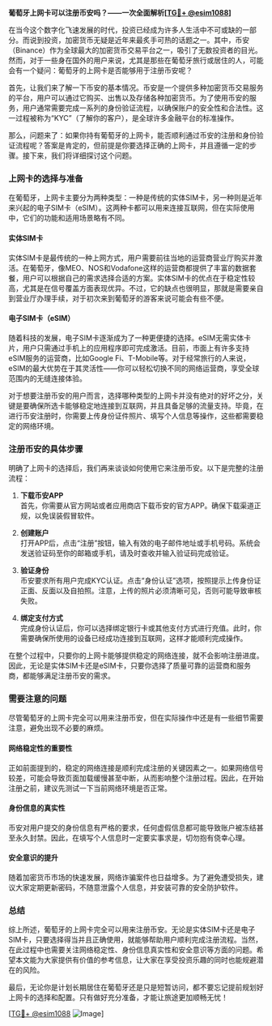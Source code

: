 **葡萄牙上网卡可以注册币安吗？——一次全面解析[[TG💪+ @esim1088](https://t.me/s/esim1088)]**

在当今这个数字化飞速发展的时代，投资已经成为许多人生活中不可或缺的一部分。而说到投资，加密货币无疑是近年来最炙手可热的话题之一。其中，币安（Binance）作为全球最大的加密货币交易平台之一，吸引了无数投资者的目光。然而，对于一些身在国外的用户来说，尤其是那些在葡萄牙旅行或居住的人，可能会有一个疑问：葡萄牙的上网卡是否能够用于注册币安呢？

首先，让我们来了解一下币安的基本情况。币安是一个提供多种加密货币交易服务的平台，用户可以通过它购买、出售以及存储各种加密货币。为了使用币安的服务，用户通常需要完成一系列的身份验证流程，以确保账户的安全性和合法性。这一过程被称为“KYC”（了解你的客户），是全球许多金融平台的标准操作。

那么，问题来了：如果你持有葡萄牙的上网卡，能否顺利通过币安的注册和身份验证流程呢？答案是肯定的，但前提是你要选择正确的上网卡，并且遵循一定的步骤。接下来，我们将详细探讨这个问题。

### 上网卡的选择与准备

在葡萄牙，上网卡主要分为两种类型：一种是传统的实体SIM卡，另一种则是近年来兴起的电子SIM卡（eSIM）。这两种卡都可以用来连接互联网，但在实际使用中，它们的功能和适用场景略有不同。

#### 实体SIM卡

实体SIM卡是最传统的一种上网方式，用户需要前往当地的运营商营业厅购买并激活。在葡萄牙，像MEO、NOS和Vodafone这样的运营商都提供了丰富的数据套餐，用户可以根据自己的需求选择合适的方案。实体SIM卡的优点在于稳定性较高，尤其是在信号覆盖方面表现优异。不过，它的缺点也很明显，那就是需要亲自到营业厅办理手续，对于初次来到葡萄牙的游客来说可能会有些不便。

#### 电子SIM卡（eSIM）

随着科技的发展，电子SIM卡逐渐成为了一种更便捷的选择。eSIM无需实体卡片，用户只需通过手机上的应用程序即可完成激活。目前，市面上有许多支持eSIM服务的运营商，比如Google Fi、T-Mobile等。对于经常旅行的人来说，eSIM的最大优势在于其灵活性——你可以轻松切换不同的网络运营商，享受全球范围内的无缝连接体验。

对于想要注册币安的用户而言，选择哪种类型的上网卡并没有绝对的好坏之分，关键是要确保所选卡能够稳定地连接到互联网，并且具备足够的流量支持。毕竟，在进行币安注册时，你需要上传身份证件照片、填写个人信息等操作，这些都需要稳定的网络环境。

### 注册币安的具体步骤

明确了上网卡的选择后，我们再来谈谈如何使用它来注册币安。以下是完整的注册流程：

1. **下载币安APP**  
   首先，你需要从官方网站或者应用商店下载币安的官方APP。确保下载渠道正规，以免误装假冒软件。

2. **创建账户**  
   打开APP后，点击“注册”按钮，输入有效的电子邮件地址或手机号码。系统会发送验证码至你的邮箱或手机，请及时查收并输入验证码完成验证。

3. **验证身份**  
   币安要求所有用户完成KYC认证。点击“身份认证”选项，按照提示上传身份证正面、反面以及自拍照。注意，上传的照片必须清晰可见，否则可能导致审核失败。

4. **绑定支付方式**  
   完成身份认证后，你可以选择绑定银行卡或其他支付方式进行充值。此时，你需要确保所使用的设备已经成功连接到互联网，这样才能顺利完成操作。

在整个过程中，只要你的上网卡能够提供稳定的网络连接，就不会影响注册进度。因此，无论是实体SIM卡还是eSIM卡，只要你选择了质量可靠的运营商和服务商，都能够满足注册币安的需求。

### 需要注意的问题

尽管葡萄牙的上网卡完全可以用来注册币安，但在实际操作中还是有一些细节需要注意，避免出现不必要的麻烦。

#### 网络稳定性的重要性

正如前面提到的，稳定的网络连接是顺利完成注册的关键因素之一。如果网络信号较差，可能会导致页面加载缓慢甚至中断，从而影响整个注册过程。因此，在开始注册之前，建议先测试一下当前网络环境是否正常。

#### 身份信息的真实性

币安对用户提交的身份信息有严格的要求，任何虚假信息都可能导致账户被冻结甚至永久封禁。因此，在填写个人信息时一定要实事求是，切勿抱有侥幸心理。

#### 安全意识的提升

随着加密货币市场的快速发展，网络诈骗案件也日益增多。为了避免遭受损失，建议大家定期更新密码，不随意泄露个人信息，并安装可靠的安全防护软件。

### 总结

综上所述，葡萄牙的上网卡完全可以用来注册币安。无论是实体SIM卡还是电子SIM卡，只要选择得当并且正确使用，就能够帮助用户顺利完成注册流程。当然，在此过程中也需要关注网络稳定性、身份信息真实性和安全意识等方面的问题。希望本文能为大家提供有价值的参考信息，让大家在享受投资乐趣的同时也能规避潜在的风险。

最后，无论你是计划长期居住在葡萄牙还是只是短暂访问，都不要忘记提前规划好上网卡的选择和配置。只有做好充分准备，才能让旅途更加顺畅无忧！

[[TG💪+ @esim1088](https://t.me/s/esim1088) ![Image](https://i.postimg.cc/4NQfJmqS/Snipaste-2025-05-13-00-14-12.png)]